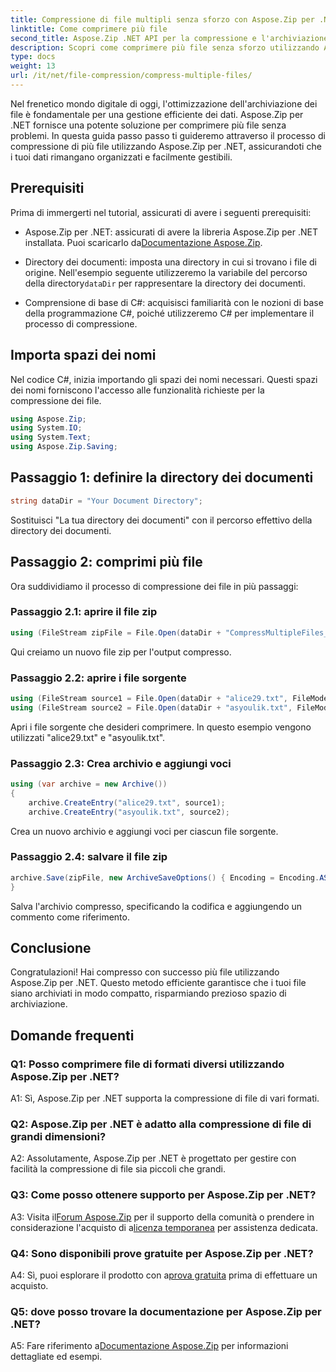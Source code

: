 ```yaml
---
title: Compressione di file multipli senza sforzo con Aspose.Zip per .NET
linktitle: Come comprimere più file
second_title: Aspose.Zip .NET API per la compressione e l'archiviazione dei file
description: Scopri come comprimere più file senza sforzo utilizzando Aspose.Zip per .NET. Ottimizza l'archiviazione e migliora la gestione dei file con questa guida completa.
type: docs
weight: 13
url: /it/net/file-compression/compress-multiple-files/
---
```

Nel frenetico mondo digitale di oggi, l'ottimizzazione dell'archiviazione dei file è fondamentale per una gestione efficiente dei dati. Aspose.Zip per .NET fornisce una potente soluzione per comprimere più file senza problemi. In questa guida passo passo ti guideremo attraverso il processo di compressione di più file utilizzando Aspose.Zip per .NET, assicurandoti che i tuoi dati rimangano organizzati e facilmente gestibili.

## Prerequisiti

Prima di immergerti nel tutorial, assicurati di avere i seguenti prerequisiti:

-  Aspose.Zip per .NET: assicurati di avere la libreria Aspose.Zip per .NET installata. Puoi scaricarlo da[Documentazione Aspose.Zip](https://reference.aspose.com/zip/net/).

-  Directory dei documenti: imposta una directory in cui si trovano i file di origine. Nell'esempio seguente utilizzeremo la variabile del percorso della directory`dataDir` per rappresentare la directory dei documenti.

- Comprensione di base di C#: acquisisci familiarità con le nozioni di base della programmazione C#, poiché utilizzeremo C# per implementare il processo di compressione.

## Importa spazi dei nomi

Nel codice C#, inizia importando gli spazi dei nomi necessari. Questi spazi dei nomi forniscono l'accesso alle funzionalità richieste per la compressione dei file.

```csharp
using Aspose.Zip;
using System.IO;
using System.Text;
using Aspose.Zip.Saving;
```

## Passaggio 1: definire la directory dei documenti

```csharp
string dataDir = "Your Document Directory";
```

Sostituisci "La tua directory dei documenti" con il percorso effettivo della directory dei documenti.

## Passaggio 2: comprimi più file

Ora suddividiamo il processo di compressione dei file in più passaggi:

### Passaggio 2.1: aprire il file zip

```csharp
using (FileStream zipFile = File.Open(dataDir + "CompressMultipleFiles_out.zip", FileMode.Create))
```

Qui creiamo un nuovo file zip per l'output compresso.

### Passaggio 2.2: aprire i file sorgente

```csharp
using (FileStream source1 = File.Open(dataDir + "alice29.txt", FileMode.Open, FileAccess.Read))
using (FileStream source2 = File.Open(dataDir + "asyoulik.txt", FileMode.Open, FileAccess.Read))
```

Apri i file sorgente che desideri comprimere. In questo esempio vengono utilizzati "alice29.txt" e "asyoulik.txt".

### Passaggio 2.3: Crea archivio e aggiungi voci

```csharp
using (var archive = new Archive())
{
    archive.CreateEntry("alice29.txt", source1);
    archive.CreateEntry("asyoulik.txt", source2);
```

Crea un nuovo archivio e aggiungi voci per ciascun file sorgente.

### Passaggio 2.4: salvare il file zip

```csharp
archive.Save(zipFile, new ArchiveSaveOptions() { Encoding = Encoding.ASCII, ArchiveComment = "There are two poems from Canterbury corpus" });
}
```

Salva l'archivio compresso, specificando la codifica e aggiungendo un commento come riferimento.

## Conclusione

Congratulazioni! Hai compresso con successo più file utilizzando Aspose.Zip per .NET. Questo metodo efficiente garantisce che i tuoi file siano archiviati in modo compatto, risparmiando prezioso spazio di archiviazione.

## Domande frequenti

### Q1: Posso comprimere file di formati diversi utilizzando Aspose.Zip per .NET?

A1: Sì, Aspose.Zip per .NET supporta la compressione di file di vari formati.

### Q2: Aspose.Zip per .NET è adatto alla compressione di file di grandi dimensioni?

A2: Assolutamente, Aspose.Zip per .NET è progettato per gestire con facilità la compressione di file sia piccoli che grandi.

### Q3: Come posso ottenere supporto per Aspose.Zip per .NET?

 A3: Visita il[Forum Aspose.Zip](https://forum.aspose.com/c/zip/37) per il supporto della comunità o prendere in considerazione l'acquisto di a[licenza temporanea](https://purchase.aspose.com/temporary-license/) per assistenza dedicata.

### Q4: Sono disponibili prove gratuite per Aspose.Zip per .NET?

 A4: Sì, puoi esplorare il prodotto con a[prova gratuita](https://releases.aspose.com/zip/net) prima di effettuare un acquisto.

### Q5: dove posso trovare la documentazione per Aspose.Zip per .NET?

 A5: Fare riferimento a[Documentazione Aspose.Zip](https://reference.aspose.com/zip/net/) per informazioni dettagliate ed esempi.